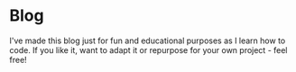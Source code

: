 # Blog
I've made this blog just for fun and educational purposes as I learn how to code. If you like it, want to adapt it or repurpose for your own project - feel free! 
